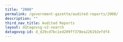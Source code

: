 ```yaml
---
title: "2008"
permalink: /government-gazette/audited-reports/2008/
description: ""
third_nav_title: Audited Reports
layout: datagovsg-v2-search
datagovsg-id: d_d29cd7bc1ed209ff378ea226192efdf4
---
```

